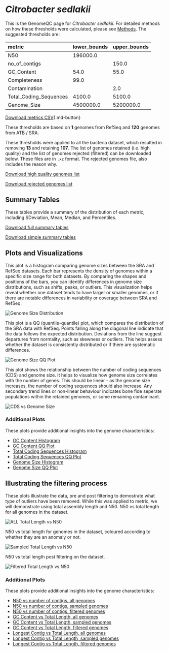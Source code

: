 # *Citrobacter sedlakii*

This is the GenomeQC page for *Citrobacter sedlakii*. For detailed methods on how these thresholds were calculated, please see [Methods](../../methods.md).
The suggested thresholds are: 

| metric                 | lower_bounds   | upper_bounds   |
|:-----------------------|:---------------|:---------------|
| N50                    | 196000.0       |                |
| no_of_contigs          |                | 150.0          |
| GC_Content             | 54.0           | 55.0           |
| Completeness           | 99.0           |                |
| Contamination          |                | 2.0            |
| Total_Coding_Sequences | 4100.0         | 5100.0         |
| Genome_Size            | 4500000.0      | 5200000.0      |

[Download metrics CSV](Citrobacter_sedlakii_metrics.csv){.md-button}


These thresholds are based on **1** genomes from RefSeq and **120** genomes from ATB / SRA.

These thresholds were applied to all the bacteria dataset, which resulted in removing **13** and retaining **107**.
The list of genomes retained (i.e. high quality) and the list of genomes rejected (filtered) can be downloaded below. These files are in `.xz` format. The rejected genomes file, also includes the reason why.

[Download high quality genomes list](Citrobacter_sedlakii_high_quality_genomes.csv.xz)


[Download rejected genomes list](Citrobacter_sedlakii_filtered_out_genomes.csv.xz)



## Summary Tables
These tables provide a summary of the distribution of each metric, including SDeviation, Mean, Median, and Percentiles.

[Download full summary tables](summary.csv)

[Download simple summary tables](selected_summary.csv)

## Plots and Visualizations

This plot is a histogram comparing genome sizes between the SRA and RefSeq datasets. Each bar represents the density of genomes within a specific size range for both datasets. By comparing the shapes and positions of the bars, you can identify differences in genome size distributions, such as shifts, peaks, or outliers. This visualization helps reveal whether one dataset tends to have larger or smaller genomes, or if there are notable differences in variability or coverage between SRA and RefSeq.

![Genome Size Distribution](Genome_Size_refseq_histogram_kde.png)

This plot is a QQ (quantile-quantile) plot, which compares the distribution of the SRA data with RefSeq. Points falling along the diagonal line indicate that the data follows the expected distribution. Deviations from the line suggest departures from normality, such as skewness or outliers. This helps assess whether the dataset is consistently distributed or if there are systematic differences.

![Genome Size QQ Plot](Genome_Size_refseq_qqplot.png)

This plot shows the relationship between the number of coding sequences (CDS) and genome size. It helps to visualize how genome size correlates with the number of genes. This should be linear - as the genome size increases, the number of coding sequences should also increase. Any secondary trend lines or non-linear behaviour indicates bone fide seperate populations within the retained genomes, or some remaining contaminant. 

![CDS vs Genome Size](Citrobacter_sedlakii_CDS_vs_Genome_Size.png)

### Additional Plots

These plots provide additional insights into the genome characteristics:

- [GC Content Histogram](GC_Content_refseq_histogram_kde.png)
- [GC Content QQ Plot](GC_Content_refseq_qqplot.png)
- [Total Coding Sequences Histogram](Total_Coding_Sequences_refseq_histogram_kde.png)
- [Total Coding Sequences QQ Plot](Total_Coding_Sequences_refseq_qqplot.png)
- [Genome Size Histogram](Genome_Size_refseq_histogram_kde.png)
- [Genome Size QQ Plot](Genome_Size_refseq_qqplot.png)
## Illustrating the filtering process
These plots illustrate the data, pre and post filtering to demostrate what type of outliers have been removed. While this was applied to metric, we will demonstrate using total assembly length and N50.
N50 vs total length for all genomes in the dataset.

![ALL Total Length vs N50](Citrobacter_sedlakii_all_total_length_N50.png)

N50 vs total length for genomes in the dataset, coloured according to whether they are an anomaly or not.

![Sampled Total Length vs N50](Citrobacter_sedlakii_sample_total_length_N50.png)

N50 vs total length post filtering on the dataset.

![Filtered Total Length vs N50](Citrobacter_sedlakii_filt_total_length_N50.png)

### Additional Plots

These plots provide additional insights into the genome characteristics:

- [N50 vs number of contigs, all genomes](Citrobacter_sedlakii_all_N50_number.png)
- [N50 vs number of contigs, sampled genomes](Citrobacter_sedlakii_sample_N50_number.png)
- [N50 vs number of contigs, filtered genomes](Citrobacter_sedlakii_filt_N50_number.png)
- [GC Content vs Total Length, all genomes](Citrobacter_sedlakii_all_total_length_GC_Content.png)
- [GC Content vs Total Length, sampled genomes](Citrobacter_sedlakii_sample_total_length_GC_Content.png)
- [GC Content vs Total Length, filtered genomes](Citrobacter_sedlakii_filt_total_length_GC_Content.png)
- [Longest Contig vs Total Length, all genomes](Citrobacter_sedlakii_all_total_length_longest.png)
- [Longest Contig vs Total Length, sampled genomes](Citrobacter_sedlakii_sample_total_length_longest.png)
- [Longest Contig vs Total Length, filtered genomes](Citrobacter_sedlakii_filt_total_length_longest.png)
